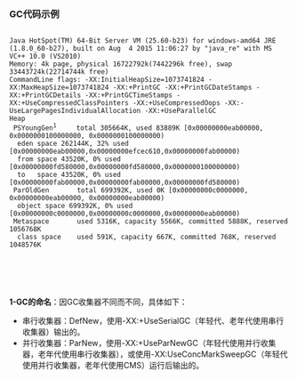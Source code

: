 ### GC代码示例

<code>
Java HotSpot(TM) 64-Bit Server VM (25.60-b23) for windows-amd64 JRE (1.8.0_60-b27), built on Aug  4 2015 11:06:27 by "java_re" with MS VC++ 10.0 (VS2010)
Memory: 4k page, physical 16722792k(7442296k free), swap 33443724k(22714744k free)  
CommandLine flags: -XX:InitialHeapSize=1073741824 -XX:MaxHeapSize=1073741824 -XX:+PrintGC -XX:+PrintGCDateStamps -XX:+PrintGCDetails -XX:+PrintGCTimeStamps -XX:+UseCompressedClassPointers -XX:+UseCompressedOops -XX:-UseLargePagesIndividualAllocation -XX:+UseParallelGC 
Heap  
 PSYoungGen<sup>1</sup>     total 305664K, used 83889K [0x00000000eab00000, 0x0000000100000000, 0x0000000100000000)  
  eden space 262144K, 32% used [0x00000000eab00000,0x00000000efcec610,0x00000000fab00000)  
  from space 43520K, 0% used [0x00000000fd580000,0x00000000fd580000,0x0000000100000000)  
  to   space 43520K, 0% used [0x00000000fab00000,0x00000000fab00000,0x00000000fd580000)  
 ParOldGen       total 699392K, used 0K [0x00000000c0000000, 0x00000000eab00000, 0x00000000eab00000)  
  object space 699392K, 0% used [0x00000000c0000000,0x00000000c0000000,0x00000000eab00000)  
 Metaspace       used 5316K, capacity 5566K, committed 5888K, reserved 1056768K  
  class space    used 591K, capacity 667K, committed 768K, reserved 1048576K  
</code>  
<br>
<br>
<br>
<br>
<br>  
<strong>1-GC的命名</strong>：因GC收集器不同而不同，具体如下：

* 串行收集器：DefNew，使用-XX:+UseSerialGC（年轻代、老年代使用串行收集器）输出的。
* 并行收集器：ParNew，使用-XX:+UseParNewGC（年轻代使用并行收集器，老年代使用串行收集器），或使用-XX:UseConcMarkSweepGC（年轻代使用并行收集器，老年代使用CMS）运行后输出的。
